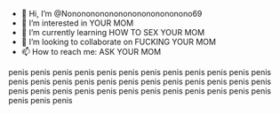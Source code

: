 - 👋 Hi, I’m @Nononononononononononononono69
- 👀 I’m interested in YOUR MOM
- 🌱 I’m currently learning HOW TO SEX YOUR MOM
- 💞️ I’m looking to collaborate on FUCKING YOUR MOM
- 📫 How to reach me: ASK YOUR MOM

<!---
Nononononononononononononono69/Nononononononononononononono69 is a ✨ special ✨ repository because its `README.md` (this file) appears on your GitHub profile.
You can click the Preview link to take a look at your changes.
--->

penis
penis
penis
penis
penis
penis
penis
penis
penis
penis
penis
penis
penis
penis
penis
penis
penis
penis
penis
penis
penis
penis
penis
penis
penis
penis
penis
penis
penis
penis
penis
penis
penis
penis
penis
penis
penis
penis
penis
